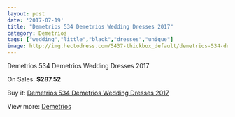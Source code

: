 ```yaml
---
layout: post
date: '2017-07-19'
title: "Demetrios 534 Demetrios Wedding Dresses 2017"
category: Demetrios
tags: ["wedding","little","black","dresses","unique"]
image: http://img.hectodress.com/5437-thickbox_default/demetrios-534-demetrios-wedding-dresses-2013.jpg
---
```

Demetrios 534 Demetrios Wedding Dresses 2017

On Sales: **$287.52**
<a href="https://www.hectodress.com/demetrios/2726-demetrios-534-demetrios-wedding-dresses-2013.html"><amp-img layout="responsive" width="600" height="600" src="//img.hectodress.com/5437-thickbox_default/demetrios-534-demetrios-wedding-dresses-2013.jpg" alt="Demetrios 534 Demetrios Wedding Dresses 2017 0" /></a>
<a href="https://www.hectodress.com/demetrios/2726-demetrios-534-demetrios-wedding-dresses-2013.html"><amp-img layout="responsive" width="600" height="600" src="//img.hectodress.com/5439-thickbox_default/demetrios-534-demetrios-wedding-dresses-2013.jpg" alt="Demetrios 534 Demetrios Wedding Dresses 2017 1" /></a>
<a href="https://www.hectodress.com/demetrios/2726-demetrios-534-demetrios-wedding-dresses-2013.html"><amp-img layout="responsive" width="600" height="600" src="//img.hectodress.com/5438-thickbox_default/demetrios-534-demetrios-wedding-dresses-2013.jpg" alt="Demetrios 534 Demetrios Wedding Dresses 2017 2" /></a>

Buy it: [Demetrios 534 Demetrios Wedding Dresses 2017](https://www.hectodress.com/demetrios/2726-demetrios-534-demetrios-wedding-dresses-2013.html "Demetrios 534 Demetrios Wedding Dresses 2017")

View more: [Demetrios](https://www.hectodress.com/47-demetrios "Demetrios")